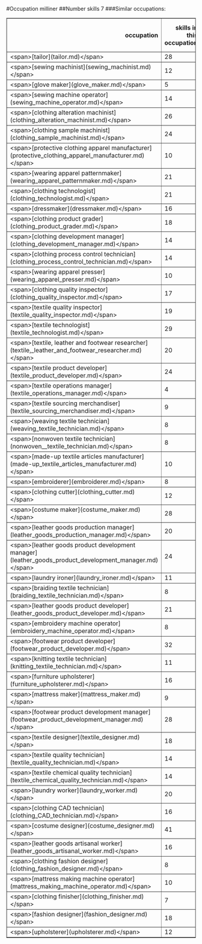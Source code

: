 #Occupation milliner
##Number skills 7
###Similar occupations:
<table border="1" class="dataframe">
  <thead>
    <tr style="text-align: right;">
      <th>occupation</th>
      <th>skills in this occupation</th>
      <th>skills that match milliner</th>
      <th>percentage match with milliner</th>
      <th>skills not in milliner</th>
    </tr>
  </thead>
  <tbody>
    <tr>
      <td>&lt;span&gt;[tailor](tailor.md)&lt;/span&gt;</td>
      <td>28</td>
      <td>6</td>
      <td>0.857143</td>
      <td>22</td>
    </tr>
    <tr>
      <td>&lt;span&gt;[sewing machinist](sewing_machinist.md)&lt;/span&gt;</td>
      <td>12</td>
      <td>5</td>
      <td>0.714286</td>
      <td>7</td>
    </tr>
    <tr>
      <td>&lt;span&gt;[glove maker](glove_maker.md)&lt;/span&gt;</td>
      <td>5</td>
      <td>5</td>
      <td>0.714286</td>
      <td>0</td>
    </tr>
    <tr>
      <td>&lt;span&gt;[sewing machine operator](sewing_machine_operator.md)&lt;/span&gt;</td>
      <td>14</td>
      <td>5</td>
      <td>0.714286</td>
      <td>9</td>
    </tr>
    <tr>
      <td>&lt;span&gt;[clothing alteration machinist](clothing_alteration_machinist.md)&lt;/span&gt;</td>
      <td>26</td>
      <td>5</td>
      <td>0.714286</td>
      <td>21</td>
    </tr>
    <tr>
      <td>&lt;span&gt;[clothing sample machinist](clothing_sample_machinist.md)&lt;/span&gt;</td>
      <td>24</td>
      <td>4</td>
      <td>0.571429</td>
      <td>20</td>
    </tr>
    <tr>
      <td>&lt;span&gt;[protective clothing apparel manufacturer](protective_clothing_apparel_manufacturer.md)&lt;/span&gt;</td>
      <td>10</td>
      <td>4</td>
      <td>0.571429</td>
      <td>6</td>
    </tr>
    <tr>
      <td>&lt;span&gt;[wearing apparel patternmaker](wearing_apparel_patternmaker.md)&lt;/span&gt;</td>
      <td>21</td>
      <td>4</td>
      <td>0.571429</td>
      <td>17</td>
    </tr>
    <tr>
      <td>&lt;span&gt;[clothing technologist](clothing_technologist.md)&lt;/span&gt;</td>
      <td>21</td>
      <td>4</td>
      <td>0.571429</td>
      <td>17</td>
    </tr>
    <tr>
      <td>&lt;span&gt;[dressmaker](dressmaker.md)&lt;/span&gt;</td>
      <td>16</td>
      <td>4</td>
      <td>0.571429</td>
      <td>12</td>
    </tr>
    <tr>
      <td>&lt;span&gt;[clothing product grader](clothing_product_grader.md)&lt;/span&gt;</td>
      <td>18</td>
      <td>3</td>
      <td>0.428571</td>
      <td>15</td>
    </tr>
    <tr>
      <td>&lt;span&gt;[clothing development manager](clothing_development_manager.md)&lt;/span&gt;</td>
      <td>14</td>
      <td>3</td>
      <td>0.428571</td>
      <td>11</td>
    </tr>
    <tr>
      <td>&lt;span&gt;[clothing process control technician](clothing_process_control_technician.md)&lt;/span&gt;</td>
      <td>14</td>
      <td>3</td>
      <td>0.428571</td>
      <td>11</td>
    </tr>
    <tr>
      <td>&lt;span&gt;[wearing apparel presser](wearing_apparel_presser.md)&lt;/span&gt;</td>
      <td>10</td>
      <td>3</td>
      <td>0.428571</td>
      <td>7</td>
    </tr>
    <tr>
      <td>&lt;span&gt;[clothing quality inspector](clothing_quality_inspector.md)&lt;/span&gt;</td>
      <td>17</td>
      <td>3</td>
      <td>0.428571</td>
      <td>14</td>
    </tr>
    <tr>
      <td>&lt;span&gt;[textile quality inspector](textile_quality_inspector.md)&lt;/span&gt;</td>
      <td>19</td>
      <td>2</td>
      <td>0.285714</td>
      <td>17</td>
    </tr>
    <tr>
      <td>&lt;span&gt;[textile technologist](textile_technologist.md)&lt;/span&gt;</td>
      <td>29</td>
      <td>2</td>
      <td>0.285714</td>
      <td>27</td>
    </tr>
    <tr>
      <td>&lt;span&gt;[textile, leather and footwear researcher](textile,_leather_and_footwear_researcher.md)&lt;/span&gt;</td>
      <td>20</td>
      <td>2</td>
      <td>0.285714</td>
      <td>18</td>
    </tr>
    <tr>
      <td>&lt;span&gt;[textile product developer](textile_product_developer.md)&lt;/span&gt;</td>
      <td>24</td>
      <td>2</td>
      <td>0.285714</td>
      <td>22</td>
    </tr>
    <tr>
      <td>&lt;span&gt;[textile operations manager](textile_operations_manager.md)&lt;/span&gt;</td>
      <td>4</td>
      <td>2</td>
      <td>0.285714</td>
      <td>2</td>
    </tr>
    <tr>
      <td>&lt;span&gt;[textile sourcing merchandiser](textile_sourcing_merchandiser.md)&lt;/span&gt;</td>
      <td>9</td>
      <td>2</td>
      <td>0.285714</td>
      <td>7</td>
    </tr>
    <tr>
      <td>&lt;span&gt;[weaving textile technician](weaving_textile_technician.md)&lt;/span&gt;</td>
      <td>8</td>
      <td>2</td>
      <td>0.285714</td>
      <td>6</td>
    </tr>
    <tr>
      <td>&lt;span&gt;[nonwoven  textile technician](nonwoven__textile_technician.md)&lt;/span&gt;</td>
      <td>8</td>
      <td>2</td>
      <td>0.285714</td>
      <td>6</td>
    </tr>
    <tr>
      <td>&lt;span&gt;[made-up textile articles manufacturer](made-up_textile_articles_manufacturer.md)&lt;/span&gt;</td>
      <td>10</td>
      <td>2</td>
      <td>0.285714</td>
      <td>8</td>
    </tr>
    <tr>
      <td>&lt;span&gt;[embroiderer](embroiderer.md)&lt;/span&gt;</td>
      <td>8</td>
      <td>2</td>
      <td>0.285714</td>
      <td>6</td>
    </tr>
    <tr>
      <td>&lt;span&gt;[clothing cutter](clothing_cutter.md)&lt;/span&gt;</td>
      <td>12</td>
      <td>2</td>
      <td>0.285714</td>
      <td>10</td>
    </tr>
    <tr>
      <td>&lt;span&gt;[costume maker](costume_maker.md)&lt;/span&gt;</td>
      <td>28</td>
      <td>2</td>
      <td>0.285714</td>
      <td>26</td>
    </tr>
    <tr>
      <td>&lt;span&gt;[leather goods production manager](leather_goods_production_manager.md)&lt;/span&gt;</td>
      <td>20</td>
      <td>2</td>
      <td>0.285714</td>
      <td>18</td>
    </tr>
    <tr>
      <td>&lt;span&gt;[leather goods product development manager](leather_goods_product_development_manager.md)&lt;/span&gt;</td>
      <td>24</td>
      <td>2</td>
      <td>0.285714</td>
      <td>22</td>
    </tr>
    <tr>
      <td>&lt;span&gt;[laundry ironer](laundry_ironer.md)&lt;/span&gt;</td>
      <td>11</td>
      <td>2</td>
      <td>0.285714</td>
      <td>9</td>
    </tr>
    <tr>
      <td>&lt;span&gt;[braiding textile technician](braiding_textile_technician.md)&lt;/span&gt;</td>
      <td>8</td>
      <td>2</td>
      <td>0.285714</td>
      <td>6</td>
    </tr>
    <tr>
      <td>&lt;span&gt;[leather goods product developer](leather_goods_product_developer.md)&lt;/span&gt;</td>
      <td>21</td>
      <td>2</td>
      <td>0.285714</td>
      <td>19</td>
    </tr>
    <tr>
      <td>&lt;span&gt;[embroidery machine operator](embroidery_machine_operator.md)&lt;/span&gt;</td>
      <td>8</td>
      <td>2</td>
      <td>0.285714</td>
      <td>6</td>
    </tr>
    <tr>
      <td>&lt;span&gt;[footwear product developer](footwear_product_developer.md)&lt;/span&gt;</td>
      <td>32</td>
      <td>2</td>
      <td>0.285714</td>
      <td>30</td>
    </tr>
    <tr>
      <td>&lt;span&gt;[knitting textile technician](knitting_textile_technician.md)&lt;/span&gt;</td>
      <td>11</td>
      <td>2</td>
      <td>0.285714</td>
      <td>9</td>
    </tr>
    <tr>
      <td>&lt;span&gt;[furniture upholsterer](furniture_upholsterer.md)&lt;/span&gt;</td>
      <td>16</td>
      <td>2</td>
      <td>0.285714</td>
      <td>14</td>
    </tr>
    <tr>
      <td>&lt;span&gt;[mattress maker](mattress_maker.md)&lt;/span&gt;</td>
      <td>9</td>
      <td>2</td>
      <td>0.285714</td>
      <td>7</td>
    </tr>
    <tr>
      <td>&lt;span&gt;[footwear product development manager](footwear_product_development_manager.md)&lt;/span&gt;</td>
      <td>28</td>
      <td>2</td>
      <td>0.285714</td>
      <td>26</td>
    </tr>
    <tr>
      <td>&lt;span&gt;[textile designer](textile_designer.md)&lt;/span&gt;</td>
      <td>18</td>
      <td>2</td>
      <td>0.285714</td>
      <td>16</td>
    </tr>
    <tr>
      <td>&lt;span&gt;[textile quality technician](textile_quality_technician.md)&lt;/span&gt;</td>
      <td>14</td>
      <td>2</td>
      <td>0.285714</td>
      <td>12</td>
    </tr>
    <tr>
      <td>&lt;span&gt;[textile chemical quality technician](textile_chemical_quality_technician.md)&lt;/span&gt;</td>
      <td>14</td>
      <td>2</td>
      <td>0.285714</td>
      <td>12</td>
    </tr>
    <tr>
      <td>&lt;span&gt;[laundry worker](laundry_worker.md)&lt;/span&gt;</td>
      <td>20</td>
      <td>2</td>
      <td>0.285714</td>
      <td>18</td>
    </tr>
    <tr>
      <td>&lt;span&gt;[clothing CAD technician](clothing_CAD_technician.md)&lt;/span&gt;</td>
      <td>16</td>
      <td>1</td>
      <td>0.142857</td>
      <td>15</td>
    </tr>
    <tr>
      <td>&lt;span&gt;[costume designer](costume_designer.md)&lt;/span&gt;</td>
      <td>41</td>
      <td>1</td>
      <td>0.142857</td>
      <td>40</td>
    </tr>
    <tr>
      <td>&lt;span&gt;[leather goods artisanal worker](leather_goods_artisanal_worker.md)&lt;/span&gt;</td>
      <td>16</td>
      <td>1</td>
      <td>0.142857</td>
      <td>15</td>
    </tr>
    <tr>
      <td>&lt;span&gt;[clothing fashion designer](clothing_fashion_designer.md)&lt;/span&gt;</td>
      <td>8</td>
      <td>1</td>
      <td>0.142857</td>
      <td>7</td>
    </tr>
    <tr>
      <td>&lt;span&gt;[mattress making machine operator](mattress_making_machine_operator.md)&lt;/span&gt;</td>
      <td>10</td>
      <td>1</td>
      <td>0.142857</td>
      <td>9</td>
    </tr>
    <tr>
      <td>&lt;span&gt;[clothing finisher](clothing_finisher.md)&lt;/span&gt;</td>
      <td>7</td>
      <td>1</td>
      <td>0.142857</td>
      <td>6</td>
    </tr>
    <tr>
      <td>&lt;span&gt;[fashion designer](fashion_designer.md)&lt;/span&gt;</td>
      <td>18</td>
      <td>1</td>
      <td>0.142857</td>
      <td>17</td>
    </tr>
    <tr>
      <td>&lt;span&gt;[upholsterer](upholsterer.md)&lt;/span&gt;</td>
      <td>12</td>
      <td>1</td>
      <td>0.142857</td>
      <td>11</td>
    </tr>
  </tbody>
</table>
